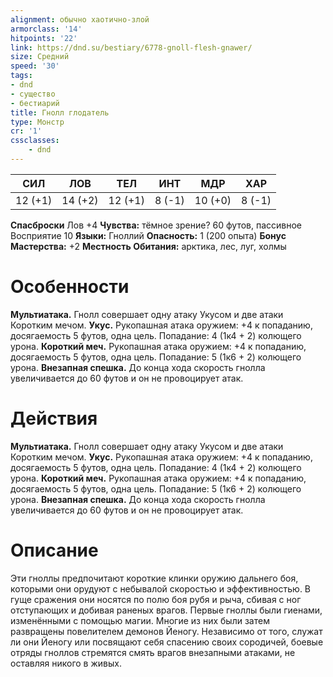 ```yaml
---
alignment: обычно хаотично-злой
armorclass: '14'
hitpoints: '22'
link: https://dnd.su/bestiary/6778-gnoll-flesh-gnawer/
size: Средний
speed: '30'
tags:
- dnd
- существо
- бестиарий
title: Гнолл глодатель
type: Монстр
cr: '1'
cssclasses:
    - dnd
---
```



| СИЛ | ЛОВ | ТЕЛ | ИНТ | МДР | ХАР |
|---|---|---|---|---|---|
| 12 (+1) | 14 (+2) | 12 (+1) | 8 (-1) | 10 (+0) | 8 (-1) |
**Спасброски** Лов +4
**Чувства:** тёмное зрение? 60 футов, пассивное Восприятие 10
**Языки:** Гноллий
**Опасность:** 1 (200 опыта)
**Бонус Мастерства:** +2
**Местность Обитания:** арктика, лес, луг, холмы


# Особенности
**Мультиатака.** Гнолл совершает одну атаку Укусом и две атаки Коротким мечом.
**Укус.** Рукопашная атака оружием: +4 к попаданию, досягаемость 5 футов, одна цель. Попадание: 4 (1к4 + 2) колющего урона.
**Короткий меч.** Рукопашная атака оружием: +4 к попаданию, досягаемость 5 футов, одна цель. Попадание: 5 (1к6 + 2) колющего урона.
**Внезапная спешка.** До конца хода скорость гнолла увеличивается до 60 футов и он не провоцирует атак.


# Действия
**Мультиатака.** Гнолл совершает одну атаку Укусом и две атаки Коротким мечом.
**Укус.** Рукопашная атака оружием: +4 к попаданию, досягаемость 5 футов, одна цель. Попадание: 4 (1к4 + 2) колющего урона.
**Короткий меч.** Рукопашная атака оружием: +4 к попаданию, досягаемость 5 футов, одна цель. Попадание: 5 (1к6 + 2) колющего урона.
**Внезапная спешка.** До конца хода скорость гнолла увеличивается до 60 футов и он не провоцирует атак.


# Описание
Эти гноллы предпочитают короткие клинки оружию дальнего боя, которыми они орудуют с небывалой скоростью и эффективностью. В гуще сражения они носятся по полю боя рубя и рыча, сбивая с ног отступающих и добивая раненых врагов.  Первые гноллы были гиенами, изменёнными с помощью магии. Многие из них были затем развращены повелителем демонов Йеногу. Независимо от того, служат ли они Йеногу или посвящают себя спасению своих сородичей, боевые отряды гноллов стремятся смять врагов внезапными атаками, не оставляя никого в живых.